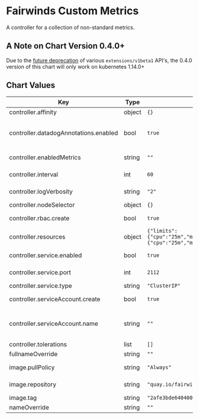 # Fairwinds Custom Metrics

A controller for a collection of non-standard metrics.

## A Note on Chart Version 0.4.0+

Due to the [future deprecation](https://kubernetes.io/blog/2019/07/18/api-deprecations-in-1-16/) of various `extensions/v1beta1` API's, the 0.4.0 version of this chart will only work on kubernetes 1.14.0+

## Chart Values

| Key | Type | Default | Description |
|-----|------|---------|-------------|
| controller.affinity | object | `{}` |  |
| controller.datadogAnnotations.enabled | bool | `true` | If true, annotations will be added to the pod which will enable datadog scraping of the endpoint |
| controller.enabledMetrics | string | `""` | The list of metrics to run. If blank, defaults to all available. |
| controller.interval | int | `60` | The interval to run the controller loop on. |
| controller.logVerbosity | string | `"2"` | The klog verbosity to use for the controller pod |
| controller.nodeSelector | object | `{}` |  |
| controller.rbac.create | bool | `true` | If true, rbac resources will be created |
| controller.resources | object | `{"limits":{"cpu":"25m","memory":"32Mi"},"requests":{"cpu":"25m","memory":"32Mi"}}` | A resources block for the controller pod |
| controller.service.enabled | bool | `true` | If true, a service will be created connected to the metrics port |
| controller.service.port | int | `2112` | The port that the service will expose |
| controller.service.type | string | `"ClusterIP"` | The type of service to create |
| controller.serviceAccount.create | bool | `true` | If true, a service acount will be created |
| controller.serviceAccount.name | string | `""` | If controller.serviceAccount.create is false, you must set this to an existing serviceAccountName |
| controller.tolerations | list | `[]` |  |
| fullnameOverride | string | `""` |  |
| image.pullPolicy | string | `"Always"` | The pullPolicy for the container. Recommend not changing this |
| image.repository | string | `"quay.io/fairwinds/custom-metrics"` | The repository to pull the image from |
| image.tag | string | `"2afe3bde6404002dca156aa97de4fe5bbc09c088"` | The image tag to use |
| nameOverride | string | `""` | A template override for name |
